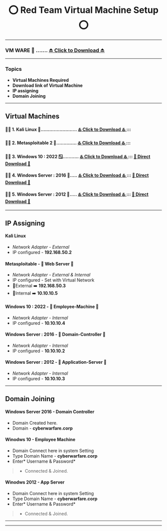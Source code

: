 <h1 align="center"> ⭕ Red Team Virtual Machine Setup ⭕ </h1>

---
### VM WARE 👑 ....... [ ⏏️ Click to Download ⏏️ ](https://www.vmware.com/products/desktop-hypervisor/workstation-and-fusion)
---
### Topics

 - **Virtual Machines Required**
 - **Download link of Virtual Machine**
 - **IP assigning**
 - **Domain Joining**

---
## Virtual Machines

#### 🧑‍💻 1. Kali Linux 🎩......................... [ ♨️ Click to Download ♨️ ](https://cdimage.kali.org/kali-2025.3/kali-linux-2025.3-installer-amd64.iso) :::
#### 🧑‍💻 2. Metasploitable 2 📼.............. [ ♨️ Click to Download ♨️ ](https://sourceforge.net/projects/metasploitable/) ::: 
#### 🧑‍💻 3. Windows 10 : 2022 🪟........... [ ♨️ Click to Download ♨️ ](https://www.microsoft.com/en-in/software-download/windows10) ::: [ 💾 Direct Download 💾 ](https://drive.google.com/file/d/1JoBTJiUI6G0bRBezGUmaXtfYv73YpZ8l/view?usp=drive_link)
#### 🧑‍💻 4. Windows Server : 2016 🏢..... [ ♨️ Click to Download ♨️ ](https://www.microsoft.com/en-us/evalcenter/download-windows-server-2016) ::: [ 💾 Direct Download 💾 ](https://drive.google.com/file/d/13YYix0s5lnAKM-59ROC7mcepEmtOhS9L/view?usp=drive_link)
#### 🧑‍💻 5. Windows Server : 2012 🌆..... [ ♨️ Click to Download ♨️ ](https://www.microsoft.com/en-us/evalcenter/download-windows-server-2012-r2) ::: [ 💾 Direct Download 💾 ](https://drive.google.com/file/d/1i-qz3r_jtAHD8enanv4m9ZikaRelHTXy/view?usp=drive_link)

---
## IP Assigning

#### Kali Linux 
- *Network Adapter - External*
- IP configured - **192.168.50.2**

#### Metasploitable - 🎪 Web Server 🎪
- *Network Adapter - External & Internal*
- IP configured - Set with Virtual Network
- 📡External ➡️ **192.168.50.3**
- 📡Internal ➡️ **10.10.10.5**
  
#### Windows 10 : 2022 - 🎪 Employee-Machine 🎪
- *Network Adapter - Internal*
- IP configured - **10.10.10.4**
  
#### Windows Server : 2016 - 🎪 Domain-Controller 🎪
- *Network Adapter - Internal*
- IP configured - **10.10.10.2**

#### Windows Server : 2012 - 🎪 Application-Server 🎪
- *Network Adapter - Internal*
- IP configured - **10.10.10.3**

---
## Domain Joining

#### Windows Server 2016 - Domain Controller
- Domain Created here.
- Domain - **cyberwarfare.corp**

#### Winodws 10 - Employee Machine
- Domain Connect here in system Setting
- Type Domain Name - **cyberwarfare.corp**
- Enter* Username & Password*
> - Connected & Joined.

#### Winodws 2012 - App Server
- Domain Connect here in system Setting
- Type Domain Name - **cyberwarfare.corp**
- Enter* Username & Password*
> - Connected & Joined.

---
---
